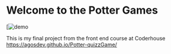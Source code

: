 # Welcome to the Potter Games

[![demo](https://drive.google.com/file/d/11idJOx1FkmhyaCZQdNKZEggR_ZgrqvtB/view?usp=sharing)

This is my final project from the front end course at Coderhouse
https://agosdev.github.io/Potter-quizzGame/
